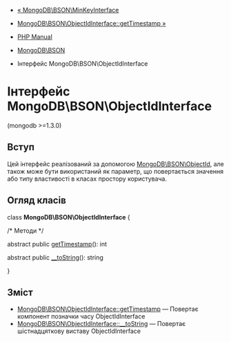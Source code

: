 - [« MongoDB\BSON\MinKeyInterface](class.mongodb-bson-minkeyinterface.md)
- [MongoDB\BSON\ObjectIdInterface::getTimestamp »](mongodb-bson-objectidinterface.gettimestamp.md)

- [PHP Manual](index.md)
- [MongoDB\BSON](book.bson.md)
- Інтерфейс MongoDB\BSON\ObjectIdInterface

# Інтерфейс MongoDB\BSON\ObjectIdInterface

(mongodb \>=1.3.0)

## Вступ

Цей інтерфейс реалізований за допомогою
[MongoDB\BSON\ObjectId](class.mongodb-bson-objectid.md), але також
може бути використаний як параметр, що повертається значення
або типу властивості в класах простору користувача.

## Огляд класів

class **MongoDB\BSON\ObjectIdInterface** {

/\* Методи \*/

abstract public
[getTimestamp](mongodb-bson-objectidinterface.gettimestamp.md)(): int

abstract public
[\_\_toString](mongodb-bson-objectidinterface.tostring.md)(): string

}

## Зміст

- [MongoDB\BSON\ObjectIdInterface::getTimestamp](mongodb-bson-objectidinterface.gettimestamp.md)
— Повертає компонент позначки часу ObjectIdInterface
- [MongoDB\BSON\ObjectIdInterface::\_\_toString](mongodb-bson-objectidinterface.tostring.md)
— Повертає шістнадцяткову виставу ObjectIdInterface
